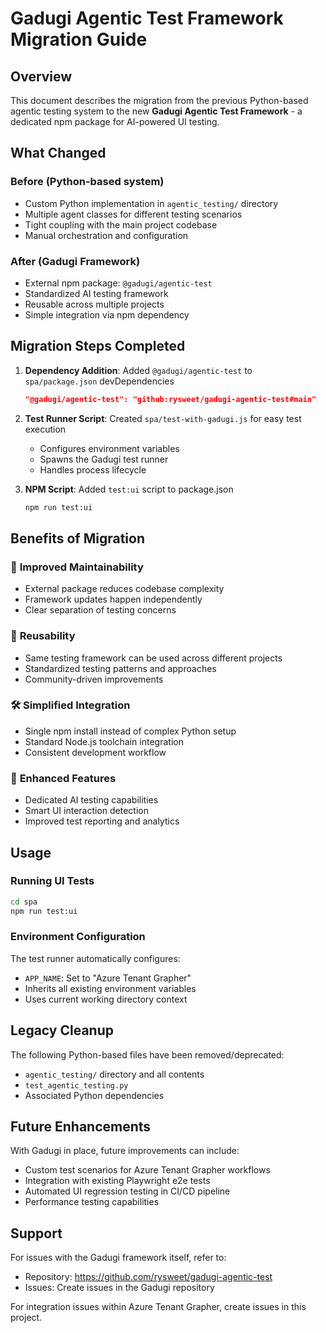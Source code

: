# Gadugi Agentic Test Framework Migration Guide

## Overview

This document describes the migration from the previous Python-based agentic testing system to the new **Gadugi Agentic Test Framework** - a dedicated npm package for AI-powered UI testing.

## What Changed

### Before (Python-based system)
- Custom Python implementation in `agentic_testing/` directory
- Multiple agent classes for different testing scenarios
- Tight coupling with the main project codebase
- Manual orchestration and configuration

### After (Gadugi Framework)
- External npm package: `@gadugi/agentic-test`
- Standardized AI testing framework
- Reusable across multiple projects
- Simple integration via npm dependency

## Migration Steps Completed

1. **Dependency Addition**: Added `@gadugi/agentic-test` to `spa/package.json` devDependencies
   ```json
   "@gadugi/agentic-test": "github:rysweet/gadugi-agentic-test#main"
   ```

2. **Test Runner Script**: Created `spa/test-with-gadugi.js` for easy test execution
   - Configures environment variables
   - Spawns the Gadugi test runner
   - Handles process lifecycle

3. **NPM Script**: Added `test:ui` script to package.json
   ```bash
   npm run test:ui
   ```

## Benefits of Migration

### 🚀 **Improved Maintainability**
- External package reduces codebase complexity
- Framework updates happen independently
- Clear separation of testing concerns

### 🔄 **Reusability**
- Same testing framework can be used across different projects
- Standardized testing patterns and approaches
- Community-driven improvements

### 🛠 **Simplified Integration**
- Single npm install instead of complex Python setup
- Standard Node.js toolchain integration
- Consistent development workflow

### 🎯 **Enhanced Features**
- Dedicated AI testing capabilities
- Smart UI interaction detection
- Improved test reporting and analytics

## Usage

### Running UI Tests
```bash
cd spa
npm run test:ui
```

### Environment Configuration
The test runner automatically configures:
- `APP_NAME`: Set to "Azure Tenant Grapher"
- Inherits all existing environment variables
- Uses current working directory context

## Legacy Cleanup

The following Python-based files have been removed/deprecated:
- `agentic_testing/` directory and all contents
- `test_agentic_testing.py`
- Associated Python dependencies

## Future Enhancements

With Gadugi in place, future improvements can include:
- Custom test scenarios for Azure Tenant Grapher workflows
- Integration with existing Playwright e2e tests
- Automated UI regression testing in CI/CD pipeline
- Performance testing capabilities

## Support

For issues with the Gadugi framework itself, refer to:
- Repository: https://github.com/rysweet/gadugi-agentic-test
- Issues: Create issues in the Gadugi repository

For integration issues within Azure Tenant Grapher, create issues in this project.